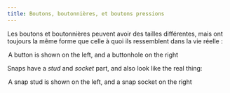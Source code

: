 ```yaml
---
title: Boutons, boutonnières, et boutons pressions
---
```


Les boutons et boutonnières peuvent avoir des tailles différentes, mais ont toujours la même forme que celle à quoi ils ressemblent dans la vie réelle :

<Legend part="buttons">

A button is shown on the left, and a buttonhole on the right

</Legend>

Snaps have a *stud* and *socket* part, and also look like the real thing:

<Legend part="snaps">

A snap stud is shown on the left, and a snap socket on the right

</Legend>


